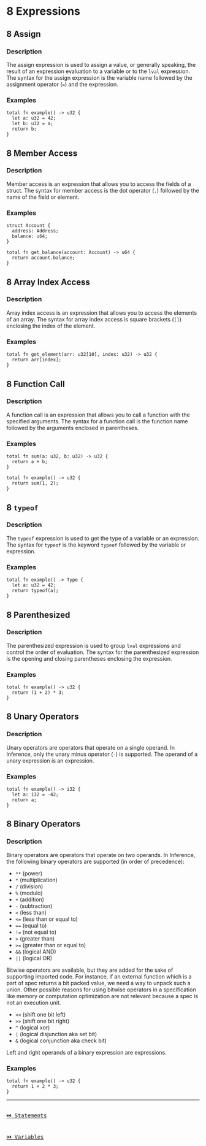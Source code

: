 # 8 Expressions

## 8 Assign

### Description

The assign expression is used to assign a value, or generally speaking, the result of an expression evaluation to a variable or to the `lval` expression. The syntax for the assign expression is the variable name followed by the assignment operator (`=`) and the expression.

### Examples

```inference
total fn example() -> u32 {
  let a: u32 = 42;
  let b: u32 = a;
  return b;
}
```

## 8 Member Access

### Description

Member access is an expression that allows you to access the fields of a struct. The syntax for member access is the dot operator (`.`) followed by the name of the field or element.

### Examples

```inference
struct Account {
  address: Address;
  balance: u64;
}

total fn get_balance(account: Account) -> u64 {
  return account.balance;
}
```

## 8 Array Index Access

### Description

Array index access is an expression that allows you to access the elements of an array. The syntax for array index access is square brackets (`[]`) enclosing the index of the element.

### Examples

```inference
total fn get_element(arr: u32[10], index: u32) -> u32 {
  return arr[index];
}
```

## 8 Function Call

### Description

A function call is an expression that allows you to call a function with the specified arguments. The syntax for a function call is the function name followed by the arguments enclosed in parentheses.

### Examples

```inference
total fn sum(a: u32, b: u32) -> u32 {
  return a + b;
}

total fn example() -> u32 {
  return sum(1, 2);
}
```

## 8 `typeof`

### Description

The `typeof` expression is used to get the type of a variable or an expression. The syntax for `typeof` is the keyword `typeof` followed by the variable or expression.

### Examples

```inference
total fn example() -> Type {
  let a: u32 = 42;
  return typeof(a);
}
```

## 8 Parenthesized

### Description

The parenthesized expression is used to group `lval` expressions and control the order of evaluation. The syntax for the parenthesized expression is the opening and closing parentheses enclosing the expression.

### Examples

```inference
total fn example() -> u32 {
  return (1 + 2) * 3;
}
```

## 8 Unary Operators

### Description

Unary operators are operators that operate on a single operand. In Inference, only the unary minus operator (`-`) is supported. The operand of a unary expression is an expression.

### Examples

```inference
total fn example() -> i32 {
  let a: i32 = -42;
  return a;
}
```

## 8 Binary Operators

### Description

Binary operators are operators that operate on two operands. In Inference, the following binary operators are supported (in order of precedence):

- `**` (power)
- `*` (multiplication)
- `/` (division)
- `%` (modulo)
- `+` (addition)
- `-` (subtraction)
- `<` (less than)
- `<=` (less than or equal to)
- `==` (equal to)
- `!=` (not equal to)
- `>` (greater than)
- `>=` (greater than or equal to)
- `&&` (logical AND)
- `||` (logical OR)

Bitwise operators are available, but they are added for the sake of supporting imported code. For instance, if an external function which is a part of spec returns a bit packed value, we need a way to unpack such a union. Other possible reasons for using bitwise operators in a specification like memory or computation optimization are not relevant because a spec is not an execution unit.

- `<<` (shift one bit left)
- `>>` (shift one bit right)
- `^` (logical xor)
- `|` (logical disjunction aka set bit)
- `&` (logical conjunction aka check bit)

Left and right operands of a binary expression are expressions.

### Examples

```inference
total fn example() -> u32 {
  return 1 + 2 * 3;
}
```

---

[<kbd><br>⏭️ Statements<br><br></kbd>](./statements.md)
[<kbd><br>⏮️ Variables<br><br></kbd>](./variables.md)
